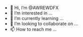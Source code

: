 - 👋 Hi, I’m @AWREWDFX
- 👀 I’m interested in ...
- 🌱 I’m currently learning ...
- 💞️ I’m looking to collaborate on ...
- 📫 How to reach me ...

<!---
AWREWDFX/AWREWDFX is a ✨ special ✨ repository because its `README.md` (this file) appears on your GitHub profile.
You can click the Preview link to take a look at your changes.
--->
